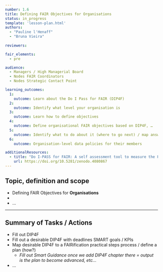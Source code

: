 ```yaml
---
number: 1.6
title: Defining FAIR Objectives for Organisations
status: in_progress
template: 'lesson-plan.html'
authors:
  - "Pauline l'Henaff"
  - "Bruna Vieira"
    
reviewers:

fair_elements:
  - pre

audience:
  - Managers / High Managerial Board
  - Nodes FAIR Coordinators
  - Nodes Strategic Contact Point

learning_outcomes:
  1:
    outcome: Learn about the Do I Pass for FAIR (DIP4F)
  2:
    outcome: Identify what level your organisation is
  3:
    outcome: Learn how to define objectives
  4:
    outcome: Define organisational FAIR objectives based on DIP4F, …
  5:
    outcome: Identify what to do about it (where to go next) / map answers to practical steps…
  6:
    outcome: Organisation-level data policies for their members

additionalResources:
  - title: "Do I-PASS for FAIR: A self assessment tool to measure the FAIR-ness of an organization"
    url: https://doi.org/10.5281/zenodo.4080867
--- 
```


## Topic, definition and scope

* Defining FAIR Objectives for **Organisations**
* 
* …

---

## Summary of Tasks / Actions

* Fill out DIP4F
* Fill out a desirable DIP4F with deadlines SMART goals / KPIs
* Map desirable DIP4F to a FAIRification practical steps process / define a plan (how?)
    * _Fill out Smart Guidance once we add DIP4F chapter there = output is the plan to become advanced, etc…_
* …
